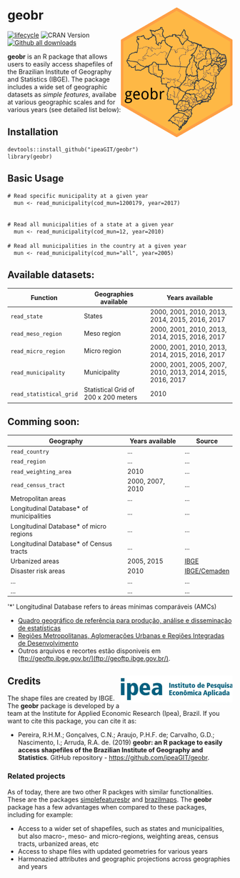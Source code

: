 # geobr <img align="right" src="man/figures/geobr_hex_logo_v0.03.png" alt="logo" width="250">
[![lifecycle](https://img.shields.io/badge/lifecycle-maturing-blue.svg)](https://www.tidyverse.org/lifecycle/#experimental)
 ![CRAN Version](http://www.r-pkg.org/badges/version/geobr)
 [![Github all downloads](https://img.shields.io/github/downloads/ipeaGIT/geobr/total.svg?label=downloads&color=green)](https://GitHub.com/ipeaGIT/geobr/releases/)


**geobr** is an R package that allows users to easily access shapefiles of the Brazilian Institute of Geography and Statistics (IBGE). The package includes a wide set of geographic datasets as *simple features*, availabe at various geographic scales and for various years (see detailed list below):

## Installation
```
devtools::install_github("ipeaGIT/geobr")
library(geobr)
```

## Basic Usage
````
# Read specific municipality at a given year
  mun <- read_municipality(cod_mun=1200179, year=2017)
  
  
# Read all municipalities of a state at a given year
  mun <- read_municipality(cod_mun=12, year=2010)
  
# Read all municipalities in the country at a given year
  mun <- read_municipality(cod_mun="all", year=2005)

````


## Available datasets:


|Function|Geographies available|Years available|
|-----|-----|-----|
|`read_state`| States | 2000, 2001, 2010, 2013, 2014, 2015, 2016, 2017 | 
|`read_meso_region`| Meso region | 2000, 2001, 2010, 2013, 2014, 2015, 2016, 2017 |  
|`read_micro_region`| Micro region | 2000, 2001, 2010, 2013, 2014, 2015, 2016, 2017 | 
|`read_municipality`| Municipality | 2000, 2001, 2005, 2007, 2010, 2013, 2014, 2015, 2016, 2017 |
|`read_statistical_grid` | Statistical Grid of 200 x 200 meters | 2010 | 


## Comming soon:

|Geography|Years available|Source|
|-----|-----|-----|
|`read_country`| ... | ... |
|`read_region`| ... | ... | 
|`read_weighting_area`| 2010 |  ... |
|`read_census_tract` | 2000, 2007, 2010 | ...| 
| Metropolitan areas | ... | ... |
| Longitudinal Database* of municipalities | ... | ... | 
| Longitudinal Database* of micro regions | ... | ... | 
| Longitudinal Database* of Census tracts | ... | ... | 
| Urbanized areas | 2005, 2015 | [IBGE](https://www.ibge.gov.br/geociencias-novoportal/cartas-e-mapas/redes-geograficas/15789-areas-urbanizadas.html) | 
| Disaster risk areas | 2010 | [IBGE/Cemaden](https://www.ibge.gov.br/geociencias-novoportal/organizacao-do-territorio/tipologias-do-territorio/21538-populacao-em-areas-de-risco-no-brasil.html?=&t=downloads) | 
| ... | ... | ... | 
| ... | ... | ... | 

'*' Longitudinal Database refers to áreas mínimas comparáveis (AMCs)

* [Quadro geográfico de referência para produção, análise e disseminação de estatísticas](https://www.ibge.gov.br/geociencias/organizacao-do-territorio/analises-do-territorio/24233-quadro-geografico-de-referencia-para-producao-analise-e-disseminacao-de-estatisticas.html?=&t=o-que-e)
* [Regiões Metropolitanas, Aglomerações Urbanas e Regiões Integradas de Desenvolvimento](https://www.ibge.gov.br/geociencias/organizacao-do-territorio/estrutura-territorial/18354-regioes-metropolitanas-aglomeracoes-urbanas-e-regioes-integradas-de-desenvolvimento.html?=&t=acesso-ao-produto)
* Outros arquivos e recortes estão disponiveis em [ftp://geoftp.ibge.gov.br/](ftp://geoftp.ibge.gov.br/).


## Credits <img align="right" src="man/figures/ipea_logo.jpg" alt="ipea" width="250">

The shape files are created by IBGE. The **geobr** package is developed by a team at the Institute for Applied Economic Research (Ipea), Brazil. If you want to cite this package, you can cite it as:

* Pereira, R.H.M.; Gonçalves, C.N.; Araujo, P.H.F. de; Carvalho, G.D.; Nascimento, I.; Arruda, R.A. de. (2019) **geobr: an R package to easily access shapefiles of the Brazilian Institute of Geography and Statistics**. GitHub repository - https://github.com/ipeaGIT/geobr.




### Related projects
As of today, there are two other R packges with similar functionalities. These are the packages [simplefeaturesbr](https://github.com/RobertMyles/simplefeaturesbr) and [brazilmaps](https://cran.r-project.org/web/packages/brazilmaps/brazilmaps.pdf). The **geobr** package has a few advantages when compared to these packages, including for example:
- Access to a wider set of shapefiles, such as states and municipalities, but also macro-, meso- and micro-regions, weighting areas, census tracts, urbanized areas, etc
- Access to shape files with updated geometries for various years
- Harmonazied attributes and geographic projections across geographies and years
